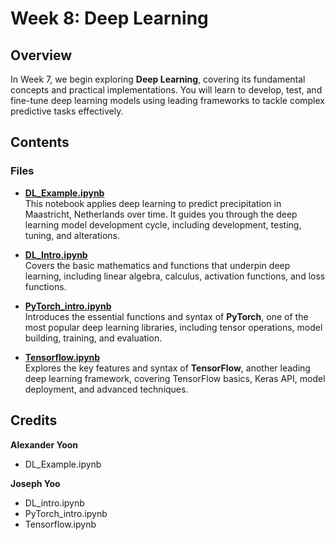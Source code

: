 # Week 8: Deep Learning

## Overview
In Week 7, we begin exploring **Deep Learning**, covering its fundamental concepts and practical implementations. You will learn to develop, test, and fine-tune deep learning models using leading frameworks to tackle complex predictive tasks effectively.

## Contents

### Files

- **[DL_Example.ipynb](DL_Example.ipynb)**  
  This notebook applies deep learning to predict precipitation in Maastricht, Netherlands over time. It guides you through the deep learning model development cycle, including development, testing, tuning, and alterations.

- **[DL_Intro.ipynb](DL_Intro.ipynb)**  
  Covers the basic mathematics and functions that underpin deep learning, including linear algebra, calculus, activation functions, and loss functions.

- **[PyTorch_intro.ipynb](PyTorch_intro.ipynb)**  
  Introduces the essential functions and syntax of **PyTorch**, one of the most popular deep learning libraries, including tensor operations, model building, training, and evaluation.

- **[Tensorflow.ipynb](Tensorflow.ipynb)**  
  Explores the key features and syntax of **TensorFlow**, another leading deep learning framework, covering TensorFlow basics, Keras API, model deployment, and advanced techniques.

## Credits

**Alexander Yoon**
- DL_Example.ipynb

**Joseph Yoo**
- DL_intro.ipynb
- PyTorch_intro.ipynb
- Tensorflow.ipynb
